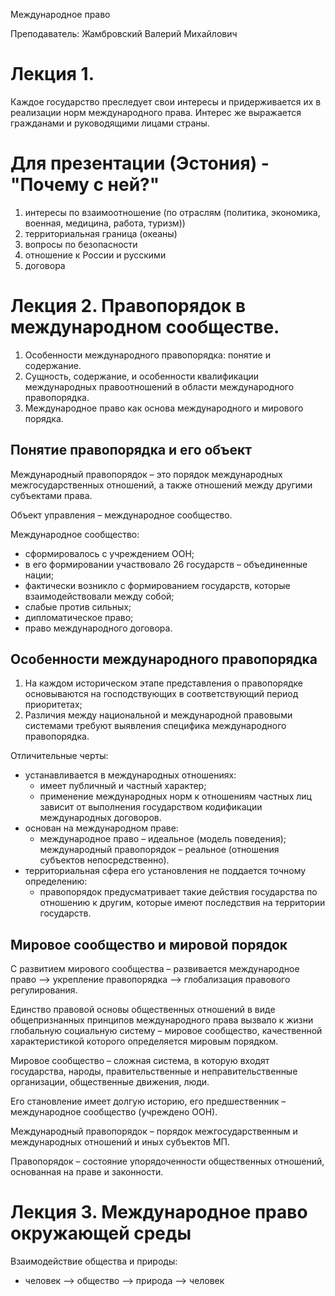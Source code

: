 Международное право

Преподаватель: Жамбровский Валерий Михайлович

# Лекция 1.

Каждое государство преследует свои интересы и придерживается их в реализации норм международного права. Интерес же выражается гражданами и руководящими лицами страны.

# Для презентации (Эстония) - "Почему с ней?"

1. интересы по взаимоотношение (по отраслям (политика, экономика, военная, медицина, работа, туризм))
2. территориальная граница (океаны)
3. вопросы по безопасности
4. отношение к России и русскими
5. договора

# Лекция 2. Правопорядок в международном сообществе.

1. Особенности международного правопорядка: понятие и содержание.
2. Сущность, содержание, и особенности квалификации международных правоотношений в области международного правопорядка.
3. Международное право как основа международного и мирового порядка.

## Понятие правопорядка и его объект

Международный правопорядок – это порядок международных межгосударственных отношений, а также отношений между другими субъектами права.

Объект управления – международное сообщество.

Международное сообщество:

- сформировалось с учреждением ООН;
- в его формировании участвовало 26 государств – объединенные нации;
- фактически возникло с формированием государств, которые взаимодействовали между собой;
- слабые против сильных;
- дипломатическое право;
- право международного договора.

## Особенности международного правопорядка

1. На каждом историческом этапе представления о правопорядке основываются на господствующих в соответствующий период приоритетах;
2. Различия между национальной и международной правовыми системами требуют выявления специфика международного правопорядка.

Отличительные черты:

- устанавливается в международных отношениях:
  - имеет публичный и частный характер;
  - применение международных норм к отношениям частных лиц зависит от выполнения государством кодификации международных договоров.
- основан на международном праве:
  - международное право – идеальное (модель поведения); международный правопорядок – реальное (отношения субъектов непосредственно).
- территориальная сфера его установления не поддается точному определению:
  - правопорядок предусматривает такие действия государства по отношению к другим, которые имеют последствия на территории государств.

## Мировое сообщество и мировой порядок

С развитием мирового сообщества – развивается международное право –> укрепление правопорядка –> глобализация правового регулирования.

Единство правовой основы общественных отношений в виде общепризнанных принципов международного права вызвало к жизни глобальную социальную систему – мировое сообщество, качественной характеристикой которого определяется мировым порядком.

Мировое сообщество – сложная система, в которую входят государства, народы, правительственные и неправительственные организации, общественные движения, люди.

Его становление имеет долгую историю, его предшественник – международное сообщество (учреждено ООН).

Международный правопорядок – порядок межгосударственным и международных отношений и иных субъектов МП.

Правопорядок – состояние упорядоченности общественных отношений, основанная на праве и законности.

# Лекция 3. Международное право окружающей среды

  Взаимодействие общества и природы:

- человек –> общество –> природа –> человек

